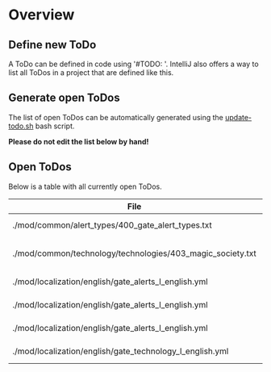 # Overview

## Define new ToDo

A ToDo can be defined in code using '#TODO: <text>'.
IntelliJ also offers a way to list all ToDos in a project that are defined like this.

## Generate open ToDos

The list of open ToDos can be automatically generated using the [update-todo.sh](../script/update-todo.sh) bash script.

**Please do not edit the list below by hand!**

## Open ToDos

Below is a table with all currently open ToDos.

[//]: # (TODO-START)

| File | Line | ToDo |
| ---- | ---- | ---- |
| ./mod/common/alert_types/400_gate_alert_types.txt | 80 |  Remove this debug check for expedition_alert |
| ./mod/common/technology/technologies/403_magic_society.txt | 94 |  Implement gate_expeditions technology |
| ./mod/localization/english/gate_alerts_l_english.yml | 25 |  Write alert_expedition_alert_name |
| ./mod/localization/english/gate_alerts_l_english.yml | 26 |  Write alert_expedition_alert_desc |
| ./mod/localization/english/gate_alerts_l_english.yml | 27 |  Write alert_expedition_alert_hint |
| ./mod/localization/english/gate_technology_l_english.yml | 37 |  Write description for gnomish_support_desc |

[//]: # (TODO-END)